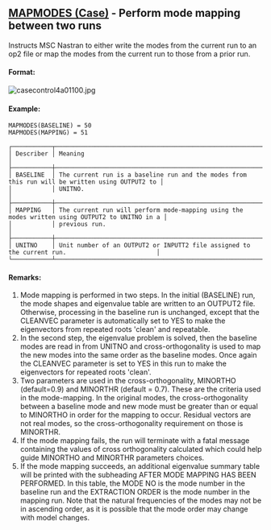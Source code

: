 ## [MAPMODES (Case)](https://nexus.hexagon.com/documentationcenter/bundle/MSC_Nastran_2022.4/page/Nastran_Combined_Book/qrg/casecontrol4a/TOC.MAPMODES.Case1.xhtml) - Perform mode mapping between two runs

Instructs MSC Nastran to either write the modes from the current run to an op2 file or map the modes from the current run to those from a prior run.

#### Format:

![casecontrol4a01100.jpg](https://help-be.hexagonmi.com/bundle/MSC_Nastran_2022.4/page/Nastran_Combined_Book/qrg/casecontrol4a/../../../assets/casecontrol4a01100.jpg?_LANG=enus)  

#### Example:

```nastran
MAPMODES(BASELINE) = 50
MAPMODES(MAPPING) = 51
```

```text
┌───────────┬────────────────────────────────────────────────────────────────────────────────────────────────┐
│ Describer │ Meaning                                                                                        │
├───────────┼────────────────────────────────────────────────────────────────────────────────────────────────┤
│ BASELINE  │ The current run is a baseline run and the modes from this run will be written using OUTPUT2 to │
│           │ UNITNO.                                                                                        │
├───────────┼────────────────────────────────────────────────────────────────────────────────────────────────┤
│ MAPPING   │ The current run will perform mode-mapping using the modes written using OUTPUT2 to UNITNO in a │
│           │ previous run.                                                                                  │
├───────────┼────────────────────────────────────────────────────────────────────────────────────────────────┤
│ UNITNO    │ Unit number of an OUTPUT2 or INPUTT2 file assigned to the current run.                         │
└───────────┴────────────────────────────────────────────────────────────────────────────────────────────────┘
```

#### Remarks:

1. Mode mapping is performed in two steps. In the initial (BASELINE) run, the mode shapes and eigenvalue table are written to an OUTPUT2 file. Otherwise, processing in the baseline run is unchanged, except that the CLEANVEC parameter is automatically set to YES to make the eigenvectors from repeated roots 'clean' and repeatable.
2. In the second step, the eigenvalue problem is solved, then the baseline modes are read in from UNITNO and cross-orthogonality is used to map the new modes into the same order as the baseline modes. Once again the CLEANVEC parameter is set to YES in this run to make the eigenvectors for repeated roots 'clean'.
3. Two parameters are used in the cross-orthogonality, MINORTHO (default=0.9) and MINORTHR (default = 0.7). These are the criteria used in the mode-mapping. In the original modes, the cross-orthogonality between a baseline mode and new mode must be greater than or equal to MINORTHO in order for the mapping to occur. Residual vectors are not real modes, so the cross-orthogonality requirement on those is MINORTHR.
4. If the mode mapping fails, the run will terminate with a fatal message containing the values of cross orthogonality calculated which could help guide MINORTHO and MINORTHR parameters choices.
5. If the mode mapping succeeds, an additional eigenvalue summary table will be printed with the subheading AFTER MODE MAPPING HAS BEEN PERFORMED. In this table, the MODE NO is the mode number in the baseline run and the EXTRACTION ORDER is the mode number in the mapping run. Note that the natural frequencies of the modes may not be in ascending order, as it is possible that the mode order may change with model changes.
